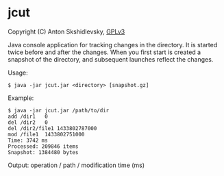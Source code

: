 jcut
====

Copyright (C) Anton Skshidlevsky, [GPLv3](http://opensource.org/licenses/gpl-3.0.html)

Java console application for tracking changes in the directory. It is started twice before and after the changes. When you first start is created a snapshot of the directory, and subsequent launches reflect the changes.

Usage:

    $ java -jar jcut.jar <directory> [snapshot.gz]

Example:

    $ java -jar jcut.jar /path/to/dir
    add	/dir1	0
    del	/dir2	0
    del	/dir2/file1	1433802787000
    mod	/file1	1433802751000
    Time: 3742 ms
    Processed: 209846 items
    Snapshot: 1384480 bytes

Output: operation / path / modification time (ms)
